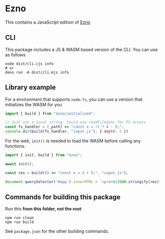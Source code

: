 # Ezno

This contains a JavaScript edition of [Ezno](https://github.com/kaleidawave/ezno)

## CLI

This package includes a JS & WASM based version of the CLI. You can use as follows

```shell
node dist/cli.cjs info
# or
deno run -A dist/cli.mjs info
```

## Library example

For a environment that supports `node:fs`, you can use a version that initializes the WASM for you

```js
import { build } from "ezno/initialized";

// Just use a local string. Could use readFileSync for FS access
const fs_handler = (_path) => "const x = !t ? 4 : 5;";
console.dir(build(fs_handler, "input.js"), { depth: 5 })
```

For the web, `init()` is needed to load the WASM before calling any functions.

```js
import { init, build } from "ezno";

await init();

const res = build(() => "const x = 2 + 5;", "input.js");

document.querySelector('#app').innerHTML = `<pre>${JSON.stringify(res)}</pre>`;
```

## Commands for building this package

Run this **from this folder, not the root**:

```shell
npm run clean
npm run build
```

See `package.json` for the other building commands.
